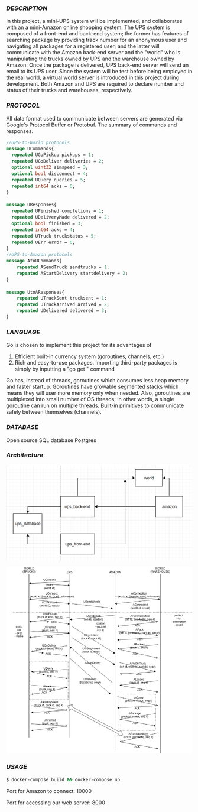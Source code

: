 ### _DESCRIPTION_

In this project, a mini-UPS system will be implemented, and collaborates with an a mini-Amazon online shopping system. The UPS system is composed of a front-end and back-end system; the former has features of searching package by providing track number  for an anonymous user and navigating all packages for a registered user; and the latter will communicate with the Amazon back-end server and the "world" who is manipulating the trucks owned by UPS and the warehouse owned by Amazon. Once the package is delivered, UPS back-end server will send an email to its UPS user. Since the system will be test before being employed in the real world, a virtual world server is introduced in this project during development. Both Amazon and UPS are required to declare number and status of their trucks and warehouses, respectively.

### _PROTOCOL_ 

All data format used to communicate between servers are generated via Google's Protocol Buffer or Protobuf. The summary of commands and responses.

```protobuf
//UPS-to-World protocols
message UCommands{
  repeated UGoPickup pickups = 1;
  repeated UGoDeliver deliveries = 2;
  optional uint32 simspeed = 3;
  optional bool disconnect = 4;
  repeated UQuery queries = 5;
  repeated int64 acks = 6;
}

message UResponses{
  repeated UFinished completions = 1;
  repeated UDeliveryMade delivered = 2;
  optional bool finished = 3;
  repeated int64 acks = 4;
  repeated UTruck truckstatus = 5;
  repeated UErr error = 6;
}
//UPS-to-Amazon protocols
message AtoUCommands{
    repeated ASendTruck sendtrucks = 1;
    repeated AStartDelivery startdelivery = 2;
}

message UtoAResponses{
    repeated UTruckSent trucksent = 1;
    repeated UTruckArrived arrived = 2;
    repeated UDelivered delivered = 3;
}
```

### _LANGUAGE_

Go is chosen to implement this project for its advantages of 

1. Efficient built-in currency system (goroutines, channels, etc.) 
2. Rich and easy-to-use packages. Importing third-party packages is simply by inputting a "go get <packages>" command

Go has, instead of threads, goroutines which consumes less heap memory and faster startup. Goroutines have growable segmented stacks which means they will user more memory only when needed. Also, goroutines are multiplexed into small number of OS threads; in other words, a single goroutine can run on multiple threads. Built-in primitives to communicate safely between themselves (channels).

### _DATABASE_

Open source SQL database Postgres

### _Architecture_

![system](./imgs/system.png)

![ua_protocols](./imgs/ua_protocols.png)

### _USAGE_

```bash
$ docker-compose build && docker-compose up

```

Port for Amazon to connect: 10000

Port for accessing our web server: 8000
